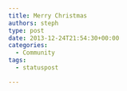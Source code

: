 ```yaml
---
title: Merry Christmas
authors: steph
type: post
date: 2013-12-24T21:54:30+00:00
categories:
  - Community
tags:
  - statuspost

---
```

